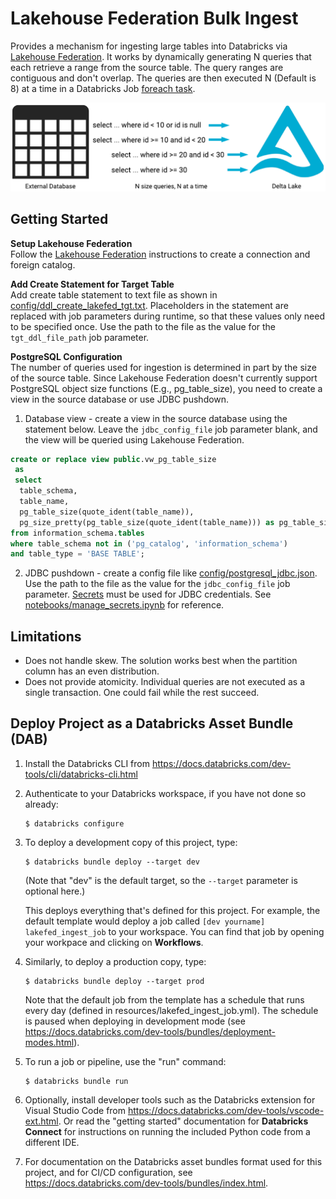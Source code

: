 # Lakehouse Federation Bulk Ingest

Provides a mechanism for ingesting large tables into Databricks via [Lakehouse Federation](https://docs.databricks.com/en/query-federation/index.html). It works by dynamically generating N queries that each retrieve a range from the source table. The query ranges are contiguous and don't overlap. The queries are then executed N (Default is 8) at a time in a Databricks Job [foreach task](https://docs.databricks.com/en/jobs/for-each.html).

![Lakehouse Federation ingest diagram](assets/lakefed_ingest_diagram.png "Lakehouse Federation ingest diagram")

## Getting Started

**Setup Lakehouse Federation**   
Follow the [Lakehouse Federation](https://docs.databricks.com/en/query-federation/index.html) instructions to create a connection and foreign catalog.

**Add Create Statement for Target Table**  
Add create table statement to text file as shown in [config/ddl_create_lakefed_tgt.txt](config/ddl_create_lakefed_tgt.txt). Placeholders in the statement are replaced with job parameters during runtime, so that these values only need to be specified once. Use the path to the file as the value for the `tgt_ddl_file_path` job parameter.

**PostgreSQL Configuration**  
The number of queries used for ingestion is determined in part by the size of the source table. Since Lakehouse Federation doesn't currently support PostgreSQL object size functions (E.g., pg_table_size), you need to create a view in the source database or use JDBC pushdown.

1. Database view - create a view in the source database using the statement below. Leave the `jdbc_config_file` job parameter blank, and the view will be queried using Lakehouse Federation.

```sql
create or replace view public.vw_pg_table_size
 as
 select
  table_schema,
  table_name,
  pg_table_size(quote_ident(table_name)),
  pg_size_pretty(pg_table_size(quote_ident(table_name))) as pg_table_size_pretty
from information_schema.tables
where table_schema not in ('pg_catalog', 'information_schema')
and table_type = 'BASE TABLE';
```

2. JDBC pushdown - create a config file like [config/postgresql_jdbc.json](config/postgresql_jdbc.json). Use the path to the file as the value for the `jdbc_config_file` job parameter. [Secrets](https://learn.microsoft.com/en-us/azure/databricks/security/secrets/) must be used for JDBC credentials. See [notebooks/manage_secrets.ipynb](notebooks/manage_secrets.ipynb) for reference.

## Limitations
- Does not handle skew. The solution works best when the partition column has an even distribution.
- Does not provide atomicity. Individual queries are not executed as a single transaction. One could fail while the rest succeed.

## Deploy Project as a Databricks Asset Bundle (DAB)

1. Install the Databricks CLI from https://docs.databricks.com/dev-tools/cli/databricks-cli.html

2. Authenticate to your Databricks workspace, if you have not done so already:
    ```
    $ databricks configure
    ```

3. To deploy a development copy of this project, type:
    ```
    $ databricks bundle deploy --target dev
    ```
    (Note that "dev" is the default target, so the `--target` parameter
    is optional here.)

    This deploys everything that's defined for this project.
    For example, the default template would deploy a job called
    `[dev yourname] lakefed_ingest_job` to your workspace.
    You can find that job by opening your workpace and clicking on **Workflows**.

4. Similarly, to deploy a production copy, type:
   ```
   $ databricks bundle deploy --target prod
   ```

   Note that the default job from the template has a schedule that runs every day
   (defined in resources/lakefed_ingest_job.yml). The schedule
   is paused when deploying in development mode (see
   https://docs.databricks.com/dev-tools/bundles/deployment-modes.html).

5. To run a job or pipeline, use the "run" command:
   ```
   $ databricks bundle run
   ```

6. Optionally, install developer tools such as the Databricks extension for Visual Studio Code from
   https://docs.databricks.com/dev-tools/vscode-ext.html. Or read the "getting started" documentation for
   **Databricks Connect** for instructions on running the included Python code from a different IDE.

7. For documentation on the Databricks asset bundles format used
   for this project, and for CI/CD configuration, see
   https://docs.databricks.com/dev-tools/bundles/index.html.
